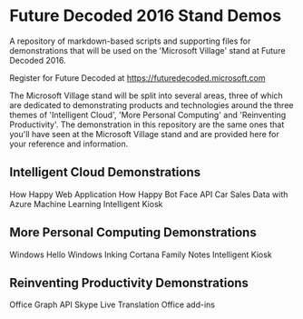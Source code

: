 # Future Decoded 2016 Stand Demos
A repository of markdown-based scripts and supporting files for demonstrations that will be used on the 'Microsoft Village' stand at Future Decoded 2016.

Register for Future Decoded at https://futuredecoded.microsoft.com

The Microsoft Village stand will be split into several areas, three of which are dedicated to demonstrating products and technologies around the three themes of 'Intelligent Cloud', 'More Personal Computing' and 'Reinventing Productivity'. The demonstration in this repository are the same ones that you'll have seen at the Microsoft Village stand and are provided here for your reference and information.

## Intelligent Cloud Demonstrations
How Happy Web Application
How Happy Bot
Face API
Car Sales Data with Azure Machine Learning
Intelligent Kiosk

## More Personal Computing Demonstrations
Windows Hello
Windows Inking
Cortana
Family Notes
Intelligent Kiosk

## Reinventing Productivity Demonstrations
Office Graph API
Skype Live Translation
Office add-ins
